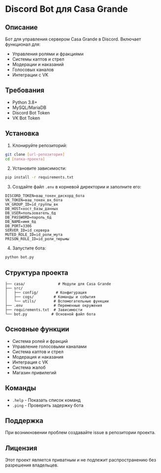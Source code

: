 # Discord Bot для Casa Grande

## Описание
Бот для управления сервером Casa Grande в Discord. Включает функционал для:
- Управления ролями и фракциями
- Системы каптов и стрел
- Модерации и наказаний
- Голосовых каналов
- Интеграции с VK

## Требования
- Python 3.8+
- MySQL/MariaDB
- Discord Bot Token
- VK Bot Token

## Установка

1. Клонируйте репозиторий:
```bash
git clone [url-репозитория]
cd [папка-проекта]
```

2. Установите зависимости:
```bash
pip install -r requirements.txt
```

3. Создайте файл `.env` в корневой директории и заполните его:
```env
DISCORD_TOKEN=ваш_токен_дискорд_бота
VK_TOKEN=ваш_токен_вк_бота
VK_GROUP_ID=id_группы_вк
DB_HOST=хост_базы_данных
DB_USER=пользователь_бд
DB_PASSWORD=пароль_бд
DB_NAME=имя_бд
DB_PORT=3306
SERVER_ID=id_сервера
MUTED_ROLE_ID=id_роли_мута
PRISON_ROLE_ID=id_роли_тюрьмы
```

4. Запустите бота:
```bash
python bot.py
```

## Структура проекта
```
├── casa/               # Модули для Casa Grande
├── src/
│   ├── config/        # Конфигурация
│   ├── cogs/         # Команды и события
│   └── utils/        # Вспомогательные функции
├── .env              # Переменные окружения
├── requirements.txt  # Зависимости
└── bot.py           # Основной файл бота
```

## Основные функции
- Система ролей и фракций
- Управление голосовыми каналами
- Система каптов и стрел
- Модерация и наказания
- Интеграция с VK
- Система жалоб
- Магазин привилегий

## Команды
- `.help` - Показать список команд
- `.ping` - Проверить задержку бота

## Поддержка
При возникновении проблем создавайте issue в репозитории проекта.

## Лицензия
Этот проект является приватным и не подлежит распространению без разрешения владельцев. 